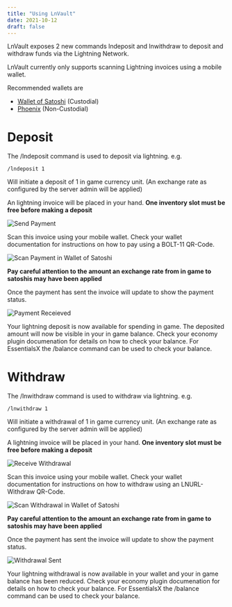 ```yaml
---
title: "Using LnVault"
date: 2021-10-12
draft: false
---
```

LnVault exposes 2 new commands lndeposit and lnwithdraw to deposit and withdraw funds via the Lightning Network.
<!--more-->  
LnVault currently only supports scanning Lightning invoices using a mobile wallet.

Recommended wallets are
- [Wallet of Satoshi](https://www.walletofsatoshi.com/) (Custodial)
- [Phoenix](https://phoenix.acinq.co/) (Non-Custodial)

# Deposit

The /lndeposit command is used to deposit via lightning. e.g.

 ```console
/lndeposit 1
```
Will initiate a deposit of 1 in game currency unit. (An exchange rate as configured by the server admin will be applied)

An lightning invoice will be placed in your hand. **One inventory slot must be free before making a deposit**

![Send Payment](images/sendpayment.png)

Scan this invoice using your mobile wallet. Check your wallet documentation for instructions on how to pay using a BOLT-11 QR-Code.

![Scan Payment in Wallet of Satoshi](images/sendpayment-wos.png)

**Pay careful attention to the amount an exchange rate from in game to satoshis may have been applied**

Once the payment has sent the invoice will update to show the payment status.

![Payment Receieved](images/paymentreceived.png)

Your lightning deposit is now available for spending in game. The deposited amount will now be visible in your in game balance. Check your economy plugin documenation for details on how to check your balance. For EssentialsX the /balance command can be used to check your balance.

 # Withdraw

The /lnwithdraw command is used to withdraw via lightning. e.g.

 ```console
/lnwithdraw 1
```
Will initiate a withdrawal of 1 in game currency unit. (An exchange rate as configured by the server admin will be applied)

A lightning invoice will be placed in your hand. **One inventory slot must be free before making a deposit**

![Receive Withdrawal](images/receivewithdrawal.png)

Scan this invoice using your mobile wallet. Check your wallet documentation for instructions on how to withdraw using an LNURL-Withdraw QR-Code.

![Scan Withdrawal in Wallet of Satoshi](images/receivewithdrawal-wos.png)

**Pay careful attention to the amount an exchange rate from in game to satoshis may have been applied**

Once the payment has sent the invoice will update to show the payment status.

![Withdrawal Sent](images/withdrawalsent.png)

Your lightning withdrawal is now available in your wallet and your in game balance has been reduced. Check your economy plugin documenation for details on how to check your balance. For EssentialsX the /balance command can be used to check your balance.